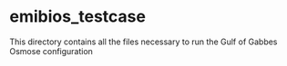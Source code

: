 # emibios_testcase
This directory contains all the files necessary to run the Gulf of Gabbes Osmose configuration
